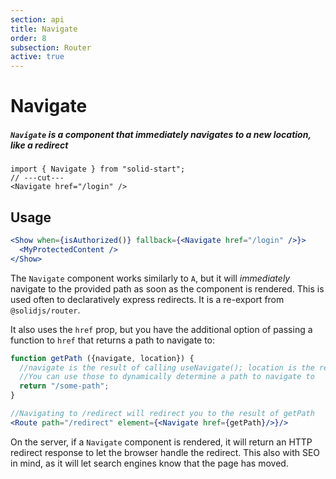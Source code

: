 ```yaml
---
section: api
title: Navigate
order: 8
subsection: Router
active: true
---
```


# Navigate

##### `Navigate` is a component that immediately navigates to a new location, like a redirect

<div class="text-lg">

```tsx twoslash
import { Navigate } from "solid-start";
// ---cut---
<Navigate href="/login" />
```

</div>

<table-of-contents></table-of-contents>

## Usage

```jsx
<Show when={isAuthorized()} fallback={<Navigate href="/login" />}>
  <MyProtectedContent />
</Show>
```

The `Navigate` component  works similarly to `A`, but it will _immediately_ navigate to the provided path as soon as the component is rendered. This is used often to declaratively express redirects. It is a re-export from `@solidjs/router`.

It also uses the `href` prop, but you have the additional option of passing a function to `href` that returns a path to navigate to:

```jsx
function getPath ({navigate, location}) {
  //navigate is the result of calling useNavigate(); location is the result of calling useLocation(). 
  //You can use those to dynamically determine a path to navigate to
  return "/some-path";
}

//Navigating to /redirect will redirect you to the result of getPath
<Route path="/redirect" element={<Navigate href={getPath}/>}/>
```

On the server, if a `Navigate` component is rendered, it will return an HTTP redirect response to let the browser handle the redirect. This also with SEO in mind, as it will let search engines know that the page has moved.
